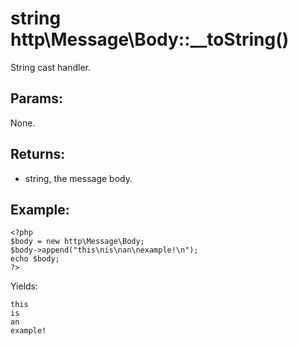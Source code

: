 # string http\Message\Body::__toString()

String cast handler.

## Params:

None.

## Returns:

* string, the message body.

## Example:

    <?php
    $body = new http\Message\Body;
    $body->append("this\nis\nan\nexample!\n");
    echo $body;
    ?>

Yields:

    this
    is
    an
    example!
